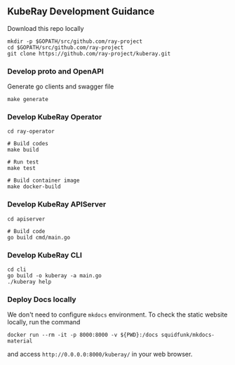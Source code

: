 ## KubeRay Development Guidance

Download this repo locally

```
mkdir -p $GOPATH/src/github.com/ray-project
cd $GOPATH/src/github.com/ray-project
git clone https://github.com/ray-project/kuberay.git
```

### Develop proto and OpenAPI

Generate go clients and swagger file

```
make generate
```

### Develop KubeRay Operator

```
cd ray-operator

# Build codes
make build

# Run test
make test

# Build container image
make docker-build
```

### Develop KubeRay APIServer

```
cd apiserver

# Build code
go build cmd/main.go
```

### Develop KubeRay CLI

```
cd cli
go build -o kuberay -a main.go
./kuberay help
```

### Deploy Docs locally

We don't need to configure `mkdocs` environment. To check the static website locally, run the command

```
docker run --rm -it -p 8000:8000 -v ${PWD}:/docs squidfunk/mkdocs-material
```

and access `http://0.0.0.0:8000/kuberay/` in your web browser.
